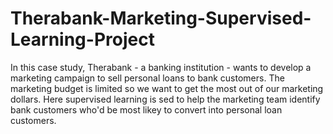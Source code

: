 # Therabank-Marketing-Supervised-Learning-Project
In this case study, Therabank - a banking institution - wants to develop a marketing campaign to sell personal loans to bank customers.  The marketing budget is limited so we want to get the most out of our marketing dollars.  Here supervised learning is sed to help the marketing team identify bank customers who'd be most likey to convert into personal loan customers.    
